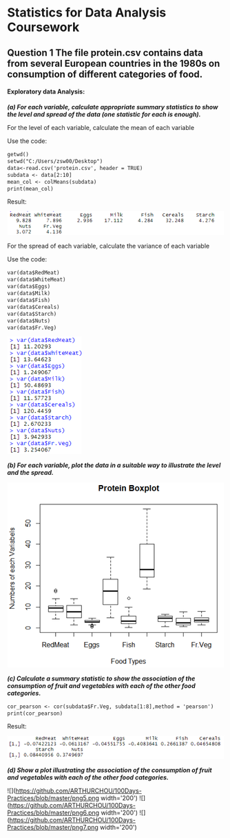 # Statistics for Data Analysis Coursework
## Question 1   The file protein.csv contains data from several European countries in the 1980s on consumption of different categories of food.

#### Exploratory data Analysis:

***(a) For each variable, calculate appropriate summary statistics to show the level and spread of the data (one statistic for each is enough).***

For the level of each variable, calculate the mean of each variable 

Use the code:
    
    getwd()
    setwd("C:/Users/zsw00/Desktop")
    data<-read.csv('protein.csv', header = TRUE)
    subdata <- data[2:10]
    mean_col <- colMeans(subdata)
    print(mean_col)

Result:

![](https://github.com/ARTHURCHOU/100Days-Practices/blob/master/png1.png)

For the spread of each variable, calculate the variance of each variable

Use the code: 
    
    var(data$RedMeat)
    var(data$WhiteMeat)
    var(data$Eggs)
    var(data$Milk)
    var(data$Fish)
    var(data$Cereals)
    var(data$Starch)
    var(data$Nuts)
    var(data$Fr.Veg)

![](https://github.com/ARTHURCHOU/100Days-Practices/blob/master/png2.png)

***(b)	For each variable, plot the data in a suitable way to illustrate the level and the spread.***

![](https://github.com/ARTHURCHOU/100Days-Practices/blob/master/png3.png)

***(c)	Calculate a summary statistic to show the association of the consumption of fruit and vegetables with each of the other food categories.***

    cor_pearson <- cor(subdata$Fr.Veg, subdata[1:8],method = 'pearson')
    print(cor_pearson)

Result:

![](https://github.com/ARTHURCHOU/100Days-Practices/blob/master/png4.png)


***(d)	Show a plot illustrating the association of the consumption of fruit and vegetables with each of the other food categories.***

![](https://github.com/ARTHURCHOU/100Days-Practices/blob/master/png5.png width='200')
![](https://github.com/ARTHURCHOU/100Days-Practices/blob/master/png6.png width='200')
![](https://github.com/ARTHURCHOU/100Days-Practices/blob/master/png7.png width='200')

